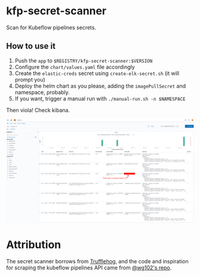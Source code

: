 # kfp-secret-scanner

Scan for Kubeflow pipelines secrets. 

## How to use it

1. Push the `app` to `$REGISTRY/kfp-secret-scanner:$VERSION`
2. Configure the `chart/values.yaml` file accordingly
3. Create the `elastic-creds` secret using `create-elk-secret.sh` (it will prompt you)
4. Deploy the helm chart as you please, adding the `imagePullSecret` and namespace, probably.
5. If you want, trigger a manual run with `./manual-run.sh -n $NAMESPACE`

Then viola! Check kibana.

![Screenshot](screenshot.png)


# Attribution

The secret scanner borrows from [Trufflehog](https://github.com/dxa4481/truffleHog), and 
the code and inspiration for scraping the kubeflow pipelines API came from [@wg102's repo](https://github.com/wg102/kubeflow_pipeline_detection).
